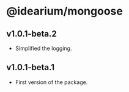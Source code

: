 # @idearium/mongoose

## v1.0.1-beta.2

-   Simplified the logging.

## v1.0.1-beta.1

-   First version of the package.
